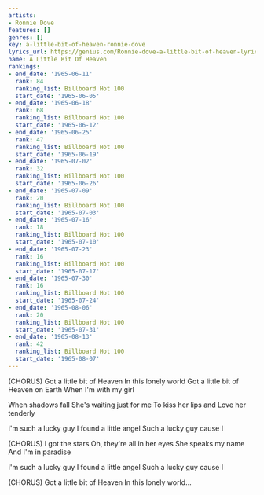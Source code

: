 ```yaml
---
artists:
- Ronnie Dove
features: []
genres: []
key: a-little-bit-of-heaven-ronnie-dove
lyrics_url: https://genius.com/Ronnie-dove-a-little-bit-of-heaven-lyrics
name: A Little Bit Of Heaven
rankings:
- end_date: '1965-06-11'
  rank: 84
  ranking_list: Billboard Hot 100
  start_date: '1965-06-05'
- end_date: '1965-06-18'
  rank: 68
  ranking_list: Billboard Hot 100
  start_date: '1965-06-12'
- end_date: '1965-06-25'
  rank: 47
  ranking_list: Billboard Hot 100
  start_date: '1965-06-19'
- end_date: '1965-07-02'
  rank: 32
  ranking_list: Billboard Hot 100
  start_date: '1965-06-26'
- end_date: '1965-07-09'
  rank: 20
  ranking_list: Billboard Hot 100
  start_date: '1965-07-03'
- end_date: '1965-07-16'
  rank: 18
  ranking_list: Billboard Hot 100
  start_date: '1965-07-10'
- end_date: '1965-07-23'
  rank: 16
  ranking_list: Billboard Hot 100
  start_date: '1965-07-17'
- end_date: '1965-07-30'
  rank: 16
  ranking_list: Billboard Hot 100
  start_date: '1965-07-24'
- end_date: '1965-08-06'
  rank: 20
  ranking_list: Billboard Hot 100
  start_date: '1965-07-31'
- end_date: '1965-08-13'
  rank: 42
  ranking_list: Billboard Hot 100
  start_date: '1965-08-07'
---
```

(CHORUS)
Got a little bit of Heaven
In this lonely world
Got a little bit of Heaven on Earth
When I'm with my girl

When shadows fall
She's waiting just for me
To kiss her lips and
Love her tenderly

I'm such a lucky guy
I found a little angel
Such a lucky guy cause I

(CHORUS)
I got the stars
Oh, they're all in her eyes
She speaks my name
And I'm in paradise

I'm such a lucky guy
I found a little angel
Such a lucky guy cause I

(CHORUS)
Got a little bit of Heaven
In this lonely world...

